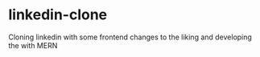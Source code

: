 # linkedin-clone
Cloning linkedin with some frontend changes to the liking and developing the with MERN
